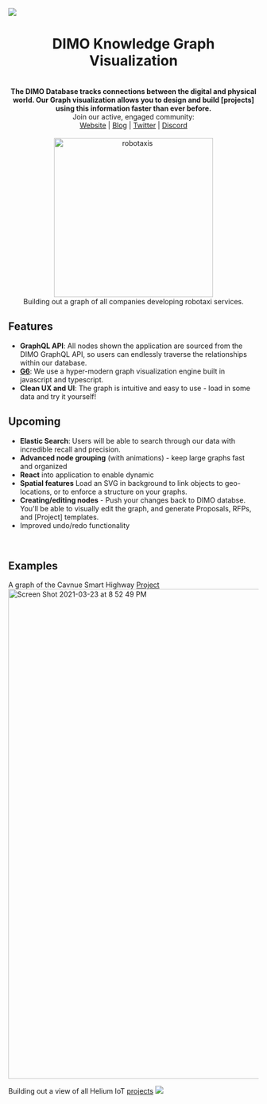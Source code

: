 ![](../assets/dimo-header.png?raw=true)
<div align="center">
  <h1>DIMO Knowledge Graph Visualization</h1>
</div>
<br>


<div align="center">
  <strong>The DIMO Database tracks connections between the digital and physical world. Our Graph visualization allows you to design and build [projects] using this information faster than ever before. </strong>
</div>


<div align="center">
  Join our active, engaged community: <br>
  <a href="https://dimo.zone">Website</a>
  <span> | </span>
  <a href="https://dimo.zone/writing/">Blog</a>
  <span> | </span>
  <a href="https://twitter.com/DIMO_Network">Twitter</a>
  <span> | </span>
  <a href="https://discord.gg/fZxrurPHZh">Discord</a>
</div>
<br>

<div align="center">
<img width="320" alt="robotaxis" src="https://user-images.githubusercontent.com/2059634/112241047-e3e14c00-8c1f-11eb-806f-b0ddd828f755.gif">
<br>
Building out a graph of all companies developing robotaxi services. 
</div>


## Features

- **GraphQL API**: All nodes shown the application are sourced from the DIMO GraphQL API, so users can endlessly traverse the relationships within our database.
- [**G6**](https://github.com/antvis/g6): We use a hyper-modern graph visualization engine built in javascript and typescript.
- **Clean UX and UI**: The graph is intuitive and easy to use - load in some data and try it yourself!


## Upcoming

- **Elastic Search**: Users will be able to search through our data with incredible recall and precision.
- **Advanced node grouping** (with animations) - keep large graphs fast and organized
- **React** into application to enable dynamic
- **Spatial features** Load an SVG in background to link objects to geo-locations, or to enforce a structure on your graphs.
- **Creating/editing nodes** - Push your changes back to DIMO databse. You'll be able to visually edit the graph, and generate Proposals, RFPs, and [Project] templates. 
- Improved undo/redo functionality

<br>


## Examples
A graph of the Cavnue Smart Highway [Project](https://cavnue.com/)
<img width="984" alt="Screen Shot 2021-03-23 at 8 52 49 PM" src="https://user-images.githubusercontent.com/2059634/112237825-d1fcaa80-8c19-11eb-8bb7-d80b5ebd459f.png">

Building out a view of all Helium IoT [projects](https://www.helium.com/)
![](../assets/screenshot2.png?raw=true)
<br>
